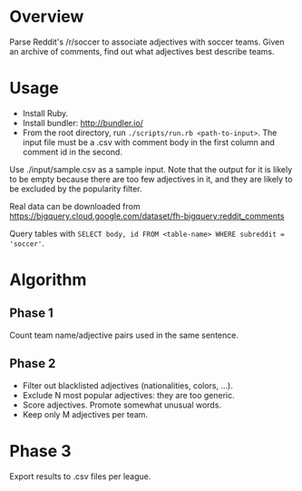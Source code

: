 # Overview
Parse Reddit's /r/soccer to associate adjectives with soccer teams.
Given an archive of comments, find out what adjectives best describe teams.

# Usage
* Install Ruby.
* Install bundler: http://bundler.io/
* From the root directory, run ``./scripts/run.rb <path-to-input>``. The input file must be a .csv with comment body in the first column and comment id in the second.

Use ./input/sample.csv as a sample input. Note that the output for it is likely to be empty because there are too few adjectives in it, and they are likely to be excluded by the popularity filter.

Real data can be downloaded from https://bigquery.cloud.google.com/dataset/fh-bigquery:reddit_comments

Query tables with ``SELECT body, id FROM <table-name> WHERE subreddit = 'soccer'``.

# Algorithm
## Phase 1
Count team name/adjective pairs used in the same sentence.

## Phase 2
* Filter out blacklisted adjectives (nationalities, colors, ...).
* Exclude N most popular adjectives: they are too generic.
* Score adjectives. Promote somewhat unusual words.
* Keep only M adjectives per team.

# Phase 3
Export results to .csv files per league.
